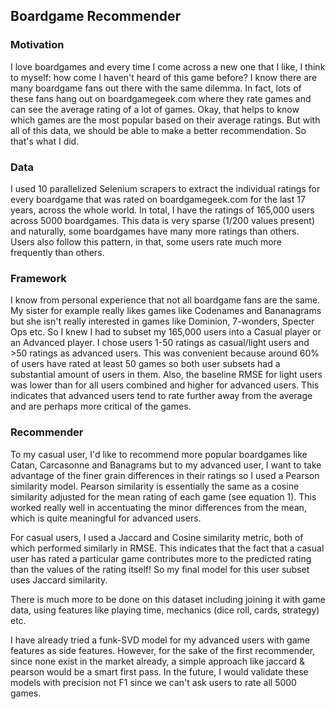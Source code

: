 ## Boardgame Recommender

### Motivation

I love boardgames and every time I come across a new one that I like, I think to myself: how come I haven't heard of this game before? I know there are many boardgame fans out there with the same dilemma. In fact, lots of these fans hang out on boardgamegeek.com where they rate games and can see the average rating of a lot of games. Okay, that helps to know which games are the most popular based on their average ratings. But with all of this data, we should be able to make a better recommendation. So that's what I did.

### Data
I used 10 parallelized Selenium scrapers to extract the individual ratings for every boardgame that was rated on boardgamegeek.com for the last 17 years, across the whole world. In total, I have the ratings of 165,000 users across 5000 boardgames. This data is very sparse (1/200 values present) and naturally, some boardgames have many more ratings than others. Users also follow this pattern, in that, some users rate much more frequently than others.

### Framework
I know from personal experience that not all boardgame fans are the same. My sister for example really likes games like Codenames and Bananagrams but she isn't really interested in games like Dominion, 7-wonders, Specter Ops etc. So I knew I had to subset my 165,000 users into a Casual player or an Advanced player. I chose users 1-50 ratings as casual/light users and >50 ratings as advanced users. This was convenient because around 60% of users have rated at least 50 games so both user subsets had a substantial amount of users in them. Also, the baseline RMSE for light users was lower than for all users combined and higher for advanced users. This indicates that advanced users tend to rate further away from the average and are perhaps more critical of the games. 

### Recommender
To my casual user, I'd like to recommend more popular boardgames like Catan, Carcasonne and Banagrams but to my advanced user, I want to take advantage of the finer grain differences in their ratings so I used a Pearson similarity model. Pearson similarity is essentially the same as a cosine similarity adjusted for the mean rating of each game (see equation 1). This worked really well in accentuating the minor differences from the mean, which is quite meaningful for advanced users. 

For casual users, I used a Jaccard and Cosine similarity metric, both of which performed similarly in RMSE. This indicates that the fact that a casual user has rated a particular game contributes more to the predicted rating than the values of the rating itself! So my final model for this user subset uses Jaccard similarity. 

There is much more to be done on this dataset including joining it with game data, using features like playing time, mechanics (dice roll, cards, strategy) etc.

I have already tried a funk-SVD model for my advanced users with game features as side features. However, for the sake of the first recommender, since none exist in the market already, a simple approach like jaccard & pearson would be a smart first pass. In the future, I would validate these models with precision not F1 since we can't ask users to rate all 5000 games.
